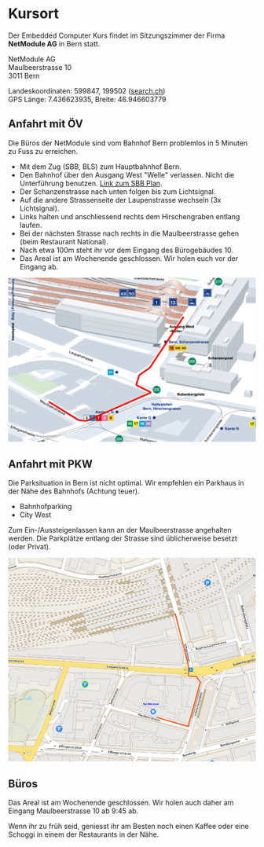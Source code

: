 # Kursort

Der Embedded Computer Kurs findet im Sitzungszimmer der Firma **NetModule AG** in Bern statt. 

NetModule AG  
Maulbeerstrasse 10  
3011 Bern  

Landeskoordinaten: 599847, 199502 ([search.ch](https://map.search.ch/Bern,Maulbeerstr.10@599847,199502))  
GPS Länge: 7.436623935, Breite: 46.946603779  



## Anfahrt mit ÖV

Die Büros der NetModule sind vom Bahnhof Bern problemlos in 5 Minuten zu Fuss zu erreichen.

*   Mit dem Zug (SBB, BLS) zum Hauptbahnhof Bern.
*   Den Bahnhof über den Ausgang West "Welle" verlassen. Nicht die Unterführung benutzen. [Link zum SBB Plan](https://plans.trafimage.ch/bern?lang=de&layer=bern_aussenplan&x=600037.39&y=199666.3&z=18).
*   Der Schanzenstrasse nach unten folgen bis zum Lichtsignal.
*   Auf die andere Strassenseite der Laupenstrasse wechseln (3x Lichtsignal).
*   Links halten und anschliessend rechts dem Hirschengraben entlang laufen.
*   Bei der nächsten Strasse nach rechts in die Maulbeerstrasse gehen (beim Restaurant National).
*   Nach etwa 100m steht ihr vor dem Eingang des Bürogebäudes 10.
*   Das Areal ist am Wochenende geschlossen. Wir holen euch vor der Eingang ab.


![Plan 1](way1.png)



## Anfahrt mit PKW

Die Parksituation in Bern ist nicht optimal. Wir empfehlen ein Parkhaus in der Nähe des Bahnhofs (Achtung teuer).

*   Bahnhofparking
*   City West

Zum Ein-/Aussteigenlassen kann an der Maulbeerstrasse angehalten werden. Die Parkplätze entlang der Strasse sind üblicherweise besetzt (oder Privat).

![Plan 1](way3.png)



## Büros

Das Areal ist am Wochenende geschlossen. Wir holen auch daher am Eingang Maulbeerstrasse 10 ab 9:45 ab.

Wenn ihr zu früh seid, geniesst ihr am Besten noch einen Kaffee oder eine Schoggi in einem der Restaurants in der Nähe.
